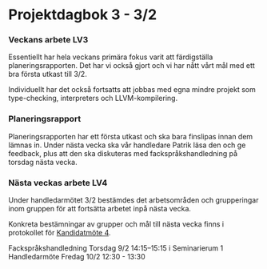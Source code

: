 # Projektdagbok 3 - 3/2

### Veckans arbete LV3
Essentiellt har hela veckans primära fokus varit att färdigställa
planeringsrapporten. Det har vi också gjort och vi har nått vårt mål med ett bra första utkast till 3/2.

Individuellt har det också fortsatts att jobbas med egna
mindre projekt som type-checking, interpreters och 
LLVM-kompilering.

### Planeringsrapport
Planeringsrapporten har ett första utkast och ska bara finslipas
innan dem lämnas in. Under nästa vecka ska vår handledare
Patrik läsa den och ge feedback, plus att den ska diskuteras
med fackspråkshandledning på torsdag nästa vecka.

###  Nästa veckas arbete LV4
Under handledarmötet 3/2 bestämdes det arbetsområden och
grupperingar inom gruppen för att fortsätta arbetet inpå
nästa vecka.

Konkreta bestämningar av grupper och mål till nästa vecka
finns i protokollet för [Kandidatmöte 4](https://github.com/bachelor-group-66-systemf/documents/blob/main/meeting-reports/2023-02-03.md#1-vad-ska-alla-g%C3%B6ra).

Fackspråkshandledning Torsdag 9/2 14:15–15:15 i Seminarierum 1
Handledarmöte Fredag 10/2 12:30 - 13:30